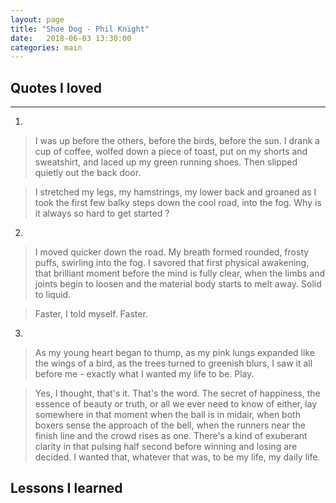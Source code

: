 ```yaml
---
layout: page
title: "Shoe Dog - Phil Knight"
date:   2018-06-03 13:30:00
categories: main
---
```


## Quotes I loved
-----------------
1.
> I was up before the others, before the birds, before the sun. I drank a cup of coffee, wolfed down a piece of toast, put on my shorts and sweatshirt, and laced up my green running shoes. Then slipped quietly out the back door.

> I stretched my legs, my hamstrings, my lower back and groaned as I took the first few balky steps down the cool road, into the fog. Why is it always so hard to get started ?

2.
>I moved quicker down the road. My breath formed rounded, frosty puffs, swirling into the fog. I savored that first physical awakening, that brilliant moment before the mind is fully clear, when the limbs and joints begin to loosen and the material body starts to melt away. Solid to liquid.

>Faster, I told myself. Faster.

3.
>As my young heart began to thump, as my pink lungs expanded like the wings of a bird, as the trees turned to greenish blurs, I saw it all before me - exactly what I wanted my life to be. Play.

>Yes, I thought, that's it. That's the word. The secret of happiness, the essence of beauty or truth, or all we ever need to know of either, lay somewhere in that moment when the ball is in midair, when both boxers sense the approach of the bell, when the runners near the finish line and the crowd rises as one. There's a kind of exuberant clarity in that pulsing half second before winning and losing are decided. I wanted that, whatever that was, to be my life, my daily life.

## Lessons I learned